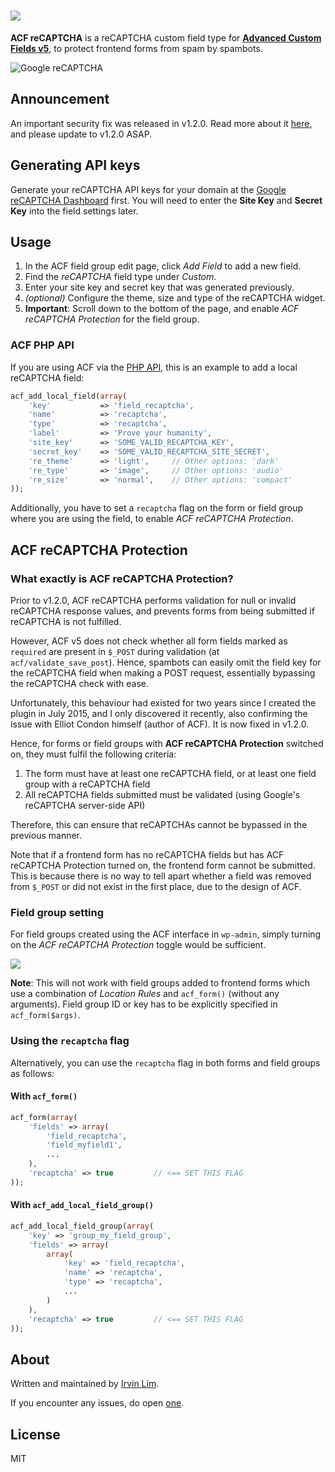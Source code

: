 # <a href="https://wordpress.org/plugins/advanced-custom-fields-recaptcha-field/"><img src="https://raw.githubusercontent.com/irvinlim/acf-recaptcha/master/assets/banner-1544x500.png"></a>

**ACF reCAPTCHA** is a reCAPTCHA custom field type for **[Advanced Custom Fields v5](http://www.advancedcustomfields.com/)**, to protect frontend forms from spam by spambots.

![Google reCAPTCHA](https://www.google.com/recaptcha/intro/images/hero-recaptcha-demo.gif)

## Announcement

An important security fix was released in v1.2.0. Read more about it [here](), and please update to v1.2.0 ASAP.

## Generating API keys

Generate your reCAPTCHA API keys for your domain at the [Google reCAPTCHA Dashboard](https://www.google.com/recaptcha/admin) first. You will need to enter the **Site Key** and **Secret Key** into the field settings later.

## Usage

1. In the ACF field group edit page, click *Add Field* to add a new field.
2. Find the *reCAPTCHA* field type under *Custom*.
3. Enter your site key and secret key that was generated previously.
4. *(optional)* Configure the theme, size and type of the reCAPTCHA widget.
5. **Important**: Scroll down to the bottom of the page, and enable *ACF reCAPTCHA Protection* for the field group.

### ACF PHP API

If you are using ACF via the [PHP API](https://www.advancedcustomfields.com/resources/register-fields-via-php/), this is an example to add a local reCAPTCHA field:

```php
acf_add_local_field(array(
    'key'           => 'field_recaptcha',
    'name'          => 'recaptcha',
    'type'          => 'recaptcha',
    'label'         => 'Prove your humanity',
    'site_key'	    => 'SOME_VALID_RECAPTCHA_KEY',
    'secret_key'    => 'SOME_VALID_RECAPTCHA_SITE_SECRET',
    're_theme'      => 'light',     // Other options: 'dark'
    're_type'       => 'image',     // Other options: 'audio'
    're_size'       => 'normal',    // Other options: 'compact'
));
```

Additionally, you have to set a `recaptcha` flag on the form or field group where you are using the field, to enable *ACF reCAPTCHA Protection*.

## ACF reCAPTCHA Protection

### What exactly is **ACF reCAPTCHA Protection**?

Prior to v1.2.0, ACF reCAPTCHA performs validation for null or invalid reCAPTCHA response values, and prevents forms from being submitted if reCAPTCHA is not fulfilled.

However, ACF v5 does not check whether all form fields marked as `required` are present in `$_POST` during validation (at `acf/validate_save_post`). Hence, spambots can easily omit the field key for the reCAPTCHA field when making a POST request, essentially bypassing the reCAPTCHA check with ease.

Unfortunately, this behaviour had existed for two years since I created the plugin in July 2015, and I only discovered it recently, also confirming the issue with Elliot Condon himself (author of ACF). It is now fixed in v1.2.0.

Hence, for forms or field groups with **ACF reCAPTCHA Protection** switched on, they must fulfil the following criteria:

1. The form must have at least one reCAPTCHA field, or at least one field group with a reCAPTCHA field
2. All reCAPTCHA fields submitted must be validated (using Google's reCAPTCHA server-side API)

Therefore, this can ensure that reCAPTCHAs cannot be bypassed in the previous manner.

Note that if a frontend form has no reCAPTCHA fields but has ACF reCAPTCHA Protection turned on, the frontend form cannot be submitted. This is because there is no way to tell apart whether a field was removed from `$_POST` or did not exist in the first place, due to the design of ACF.

### Field group setting

For field groups created using the ACF interface in `wp-admin`, simply turning on the *ACF reCAPTCHA Protection* toggle would be sufficient.

![](https://raw.githubusercontent.com/irvinlim/acf-recaptcha/master/assets/screenshot-4.png)

**Note**: This will not work with field groups added to frontend forms which use a combination of *Location Rules* and `acf_form()` (without any arguments). Field group ID or key has to be explicitly specified in `acf_form($args)`.

### Using the `recaptcha` flag

Alternatively, you can use the `recaptcha` flag in both forms and field groups as follows:

#### With `acf_form()`

```php
acf_form(array(
    'fields' => array(
        'field_recaptcha',
        'field_myfield1',
        ...
    ),
    'recaptcha' => true         // <== SET THIS FLAG
));
```

#### With `acf_add_local_field_group()`

```php
acf_add_local_field_group(array(
    'key' => 'group_my_field_group',
    'fields' => array(
        array(
            'key' => 'field_recaptcha',
            'name' => 'recaptcha',
            'type' => 'recaptcha',
            ...
        )
    ),
    'recaptcha' => true         // <== SET THIS FLAG
));
```

## About

Written and maintained by [Irvin Lim](https://irvinlim.com/).

If you encounter any issues, do open [one](https://github.com/irvinlim/acf-recaptcha/issues/new).

## License

MIT
